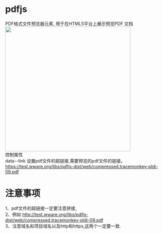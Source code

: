 # pdfjs
PDF格式文件预览器元素, 用于在HTML5平台上展示预览PDF 文档<br>
<img src="http://www.wware.org/img/pdf001.png?_55ce" width="400px"><br>
控制属性<br>
data--link	设置pdf文件的超链接,需要预览的pdf文件的链接。	https://test.wware.org/libs/pdfjs-dist/web/compressed.tracemonkey-pldi-09.pdf<br>

# 注意事项
1、pdf文件的超链接一定要注意拼接,<br>
2、例如 http://test.wware.org/libs/pdfjs-dist/web/compressed.tracemonkey-pldi-09.pdf<br>
3、注意域名和项目域名以及http和https,这两个一定要一致.<br>
